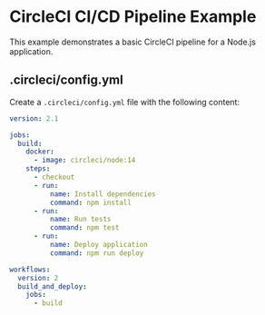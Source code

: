 # CircleCI CI/CD Pipeline Example

This example demonstrates a basic CircleCI pipeline for a Node.js application.

## .circleci/config.yml

Create a `.circleci/config.yml` file with the following content:

```yaml
version: 2.1

jobs:
  build:
    docker:
      - image: circleci/node:14
    steps:
      - checkout
      - run:
          name: Install dependencies
          command: npm install
      - run:
          name: Run tests
          command: npm test
      - run:
          name: Deploy application
          command: npm run deploy

workflows:
  version: 2
  build_and_deploy:
    jobs:
      - build
```
